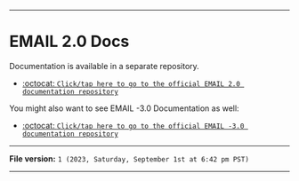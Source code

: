 
***

# EMAIL 2.0 Docs

Documentation is available in a separate repository.

- [:octocat: `Click/tap here to go to the official EMAIL 2.0 documentation repository`](https://github.com/seanpm2001/EMAIL_2.0_Docs/)

You might also want to see EMAIL -3.0 Documentation as well:

- [:octocat: `Click/tap here to go to the official EMAIL -3.0 documentation repository`](https://github.com/seanpm2001/EMAIL_-3.0_Docs/)

***

**File version:** `1 (2023, Saturday, September 1st at 6:42 pm PST)`

***
